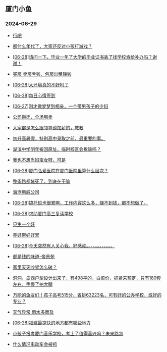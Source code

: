 ## 厦门小鱼 
### 2024-06-29

+ [行吧](http://bbs.xmfish.com/read-htm-tid-18211207.html)

+ [都什么年代了，大家还反对小孩打游戏？](http://bbs.xmfish.com/read-htm-tid-18211249.html)

+ [[06-28]请问一下，毕业一年了大学的毕业证书丢了找学校肯给补办吗？谢谢！](http://bbs.xmfish.com/read-htm-tid-18211307.html)

+ [买房 卖房亏钱，包房出租赚钱](http://bbs.xmfish.com/read-htm-tid-18211232.html)

+ [[06-28]大环境真的不好吗？](http://bbs.xmfish.com/read-htm-tid-18211421.html)

+ [[06-28]每日心情签到](http://bbs.xmfish.com/read-htm-tid-18211194.html)

+ [[06-27]刚才做梦梦到相亲，一个带男孩子的少妇](http://bbs.xmfish.com/read-htm-tid-18211206.html)

+ [公司搬迁，全场甩卖](http://bbs.xmfish.com/read-htm-tid-18211395.html)

+ [大家都是怎么跟领导谈加薪的，教教](http://bbs.xmfish.com/read-htm-tid-18211382.html)

+ [初升高暑假，特别高中录取之前，最重要的事。](http://bbs.xmfish.com/read-htm-tid-18211221.html)

+ [湖滨中学明年搬回原址，临时校区会拆除吗？](http://bbs.xmfish.com/read-htm-tid-18211374.html)

+ [我也不想当妈宝女呀，可是](http://bbs.xmfish.com/read-htm-tid-18211465.html)

+ [[06-28]厦门弘爱医院在厦门医院里算什么层次？](http://bbs.xmfish.com/read-htm-tid-18211419.html)

+ [整条路都堵死了，到底在干嘛](http://bbs.xmfish.com/read-htm-tid-18211512.html)

+ [海沧鹏威公司](http://bbs.xmfish.com/read-htm-tid-18211257.html)

+ [[06-28]搞托班也很累啊，工作内容这么多，赚不到钱，都不想做了。](http://bbs.xmfish.com/read-htm-tid-18211400.html)

+ [[06-28]求助厦门高三复读学校](http://bbs.xmfish.com/read-htm-tid-18211292.html)

+ [只生一个好](http://bbs.xmfish.com/read-htm-tid-18211475.html)

+ [养娃带娃好累](http://bbs.xmfish.com/read-htm-tid-18211493.html)

+ [[06-28]今天突然有人关心我，好感动。。。。。。。。。。。。](http://bbs.xmfish.com/read-htm-tid-18211526.html)

+ [都是钱的味道-帝景苑](http://bbs.xmfish.com/read-htm-tid-18211600.html)

+ [家里天天吵架怎么破？](http://bbs.xmfish.com/read-htm-tid-18211583.html)

+ [洞洞，岛西户型设计出来了，有498平的，白菜价，抓紧来预定，只有180套左右，手慢了拍大腿](http://bbs.xmfish.com/read-htm-tid-18211618.html)

+ [万能的鱼友们！孩子高考515分，省排63223名，可有好的公办学校，或好的专业？](http://bbs.xmfish.com/read-htm-tid-18211621.html)

+ [天气异常 雨水多而及](http://bbs.xmfish.com/read-htm-tid-18211443.html)

+ [[06-28]福建最凉快的地方都有哪些地方](http://bbs.xmfish.com/read-htm-tid-18211533.html)

+ [小孩子报考厦门音乐学校，考上了值得高兴吗？未来路怎](http://bbs.xmfish.com/read-htm-tid-18211628.html)

+ [什么情况电动车会被抓](http://bbs.xmfish.com/read-htm-tid-18211568.html)

